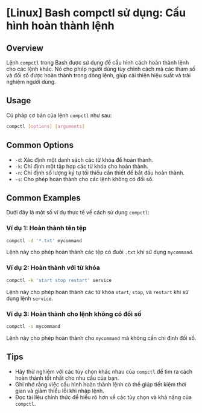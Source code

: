 # [Linux] Bash compctl sử dụng: Cấu hình hoàn thành lệnh

## Overview
Lệnh `compctl` trong Bash được sử dụng để cấu hình cách hoàn thành lệnh cho các lệnh khác. Nó cho phép người dùng tùy chỉnh cách mà các tham số và đối số được hoàn thành trong dòng lệnh, giúp cải thiện hiệu suất và trải nghiệm người dùng.

## Usage
Cú pháp cơ bản của lệnh `compctl` như sau:
```bash
compctl [options] [arguments]
```

## Common Options
- `-d`: Xác định một danh sách các từ khóa để hoàn thành.
- `-k`: Chỉ định một tập hợp các từ khóa cho hoàn thành.
- `-n`: Chỉ định số lượng ký tự tối thiểu cần thiết để bắt đầu hoàn thành.
- `-s`: Cho phép hoàn thành cho các lệnh không có đối số.

## Common Examples
Dưới đây là một số ví dụ thực tế về cách sử dụng `compctl`:

### Ví dụ 1: Hoàn thành tên tệp
```bash
compctl -d '*.txt' mycommand
```
Lệnh này cho phép hoàn thành các tệp có đuôi `.txt` khi sử dụng `mycommand`.

### Ví dụ 2: Hoàn thành với từ khóa
```bash
compctl -k 'start stop restart' service
```
Lệnh này cho phép hoàn thành các từ khóa `start`, `stop`, và `restart` khi sử dụng lệnh `service`.

### Ví dụ 3: Hoàn thành cho lệnh không có đối số
```bash
compctl -s mycommand
```
Lệnh này cho phép hoàn thành cho `mycommand` mà không cần chỉ định đối số.

## Tips
- Hãy thử nghiệm với các tùy chọn khác nhau của `compctl` để tìm ra cách hoàn thành tốt nhất cho nhu cầu của bạn.
- Ghi nhớ rằng việc cấu hình hoàn thành lệnh có thể giúp tiết kiệm thời gian và giảm thiểu lỗi khi nhập lệnh.
- Đọc tài liệu chính thức để hiểu rõ hơn về các tùy chọn và khả năng của `compctl`.